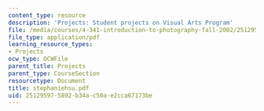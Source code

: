 ```yaml
---
content_type: resource
description: 'Projects: Student projects on Visual Arts Program'
file: /media/courses/4-341-introduction-to-photography-fall-2002/251295975892b34ac50ae2cca67173be_stephaniehsu.pdf
file_type: application/pdf
learning_resource_types:
- Projects
ocw_type: OCWFile
parent_title: Projects
parent_type: CourseSection
resourcetype: Document
title: stephaniehsu.pdf
uid: 25129597-5892-b34a-c50a-e2cca67173be
---
```

